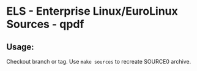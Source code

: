 # ELS - Enterprise Linux/EuroLinux Sources - qpdf
 
## Usage:
  Checkout branch or tag. Use `make sources` to recreate  SOURCE0 archive.
